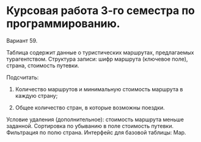 # Курсовая работа 3-го семестра по программированию.
Вариант 59.

Таблица содержит данные о туристических маршрутах, предлагаемых турагентством. Структура записи: шифр маршрута (ключевое поле), страна, стоимость путевки.

Подсчитать:

1)	Количество маршрутов и минимальную стоимость маршрута в каждую страну; 

2)	Общее количество стран, в которые возможны поездки.

Условие удаления (дополнительное): стоимость маршрута меньше заданной. Сортировка по убыванию в поле стоимость путевки. Фильтрация по полю страна. Интерфейс для базовой таблицы: Map.
